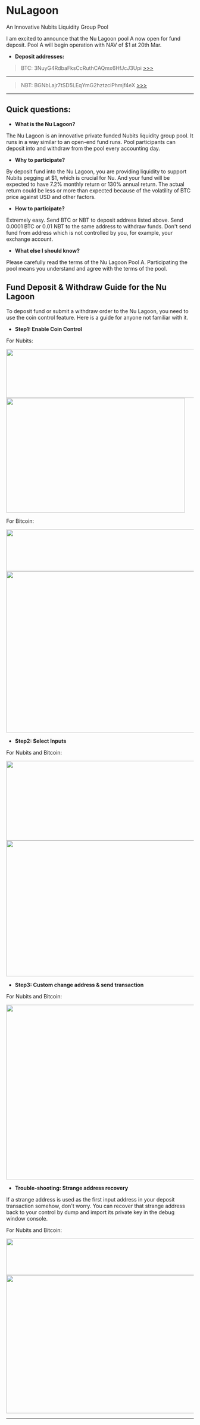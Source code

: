 # NuLagoon
An Innovative Nubits Liquidity Group Pool

I am excited to announce that the Nu Lagoon pool A now open for fund deposit. Pool A will begin operation with NAV of $1 at 20th Mar.


- **Deposit addresses:** 


>BTC: 3NuyG4RdbaFksCcRuthCAQmx6HfJcJ3Upi  [>>>][1]
---------------------------------------------------------
>NBT: BGNbLajr7tSD5LEqYmG2hztzciPhmjf4eX  [>>>][2]
---------------------------------------------------------


Quick questions:
---------------------------------------------------------

 - **What is the Nu Lagoon?**

The Nu Lagoon is an innovative private funded Nubits liquidity group pool. It runs in a way similar to an open-end fund runs. Pool participants can deposit into and withdraw from the pool every accounting day.  

 - **Why to participate?**

By deposit fund into the Nu Lagoon, you are providing liquidity to support Nubits pegging at $1, which is crucial for Nu. And your fund will be expected to have 7.2% monthly return or 130% annual return. The actual return could be less or more than expected because of the volatility of BTC price against USD and other factors.

 - **How to participate?**

Extremely easy. Send BTC or NBT to deposit address listed above. Send 0.0001 BTC or 0.01 NBT to the same address to withdraw funds. Don't send fund from address which is not controlled by you, for example, your exchange account.

 - **What else I should know?**

Please carefully read the terms of the Nu Lagoon Pool A. Participating the pool means you understand and agree with the terms of the pool. 



Fund Deposit & Withdraw Guide for the Nu Lagoon
-----------------------------------------------

To deposit fund or submit a withdraw order to the Nu Lagoon, you need to use the coin control feature. Here is a guide for anyone not familiar with it.

 - **Step1: Enable Coin Control**

For Nubits:

<img src="https://raw.githubusercontent.com/henrynu/NuLagoon/master/res/guide1.JPG" width="690" height="131"> 

<img src="https://raw.githubusercontent.com/henrynu/NuLagoon/master/res/guide2.JPG" width="480" height="307"> 

For Bitcoin:

<img src="https://raw.githubusercontent.com/henrynu/NuLagoon/master/res/guideA.JPG" width="690" height="112"> 

<img src="https://raw.githubusercontent.com/henrynu/NuLagoon/master/res/guideB.JPG" width="601" height="432"> 

 - **Step2: Select Inputs**

For Nubits and Bitcoin:

<img src="https://raw.githubusercontent.com/henrynu/NuLagoon/master/res/guide3.JPG" width="690" height="213"> 

<img src="https://raw.githubusercontent.com/henrynu/NuLagoon/master/res/guide4.JPG" width="690" height="364"> 

 - **Step3: Custom change address & send transaction**

For Nubits and Bitcoin:

<img src="https://raw.githubusercontent.com/henrynu/NuLagoon/master/res/guide5.JPG" width="690" height="468">

 - **Trouble-shooting: Strange address recovery**

If a strange address is used as the first input address in your deposit transaction somehow, don't worry. You can recover that strange address back to your control by dump and import its private key in the debug window console.

For Nubits and Bitcoin:

<img src="https://raw.githubusercontent.com/henrynu/NuLagoon/master/res/guide6.JPG" width="545" height="98">

<img src="https://raw.githubusercontent.com/henrynu/NuLagoon/master/res/guide7.JPG" width="658" height="370">


----------


  [1]: https://blockchain.info/address/3NuyG4RdbaFksCcRuthCAQmx6HfJcJ3Upi
  [2]: http://blockexplorer.nu/address/BGNbLajr7tSD5LEqYmG2hztzciPhmjf4eX/1/newest